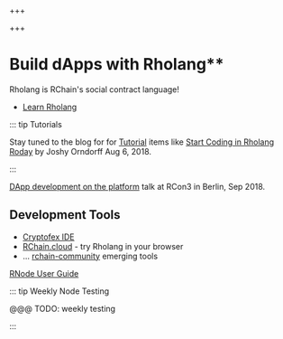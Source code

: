 +++

+++
# Build dApps with Rholang**

Rholang is RChain's social contract language!

* [Learn Rholang](https://www.rchain.coop/learn-rholang)

::: tip Tutorials

Stay tuned to the blog for for [Tutorial](https://www.rchain.coop/blog/category/developer/tutorial/) items like [Start Coding
in Rholang Roday](https://www.rchain.coop/blog/start_coding_in_rholang/) by Joshy Orndorff Aug 6, 2018.

:::

[DApp development on the platform](https://www.youtube.com/watch?v=bfGrKHOIhMw)
talk at RCon3 in Berlin, Sep 2018.

## Development Tools

* [Cryptofex IDE](https://cryptofex.io/)
* [RChain.cloud](https://rchain.cloud/) - try Rholang in your browser
* ... [rchain-community](https://github.com/rchain-community/) emerging tools

[RNode User Guide](https://rchain.atlassian.net/wiki/spaces/CORE/pages/428376065/User+guide+for+running+RNode)

::: tip Weekly Node Testing

@@@ TODO: weekly testing

:::